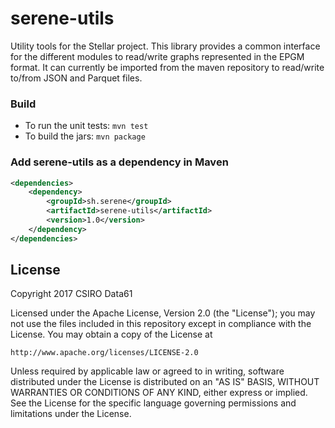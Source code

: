 # serene-utils 

Utility tools for the Stellar project. This library provides a common interface for the different modules to read/write graphs represented in the EPGM format. It can currently be imported from the maven repository to read/write to/from JSON and Parquet files. 

### Build
- To run the unit tests: `mvn test`
- To build the jars: `mvn package`

### Add serene-utils as a dependency in Maven
```xml
<dependencies>
    <dependency>
        <groupId>sh.serene</groupId>
        <artifactId>serene-utils</artifactId>
        <version>1.0</version>
    </dependency>
</dependencies>
```

## License

Copyright 2017 CSIRO Data61

Licensed under  the Apache License, Version  2.0 (the "License"); you  may not
use  the files  included  in this  repository except  in  compliance with  the
License.  You may obtain a copy of the License at

    http://www.apache.org/licenses/LICENSE-2.0

Unless  required  by  applicable  law   or  agreed  to  in  writing,  software
distributed under  the License  is distributed  on an  "AS IS"  BASIS, WITHOUT
WARRANTIES OR  CONDITIONS OF  ANY KIND,  either express  or implied.   See the
License for the specific language  governing permissions and limitations under
the License.
